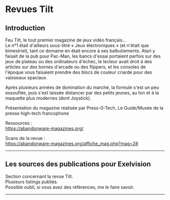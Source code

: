 # Revues Tilt

## Introduction

Feu Tilt, le tout premier magazine de jeux vidéo français...\
Le n°1 était d'ailleurs sous-titré « Jeux électroniques » (et n'était que bimestriel), tant ce domaine en était encore à ses balbutiements.
Atari y faisait de la pub pour Pac-Man, les bancs d'essai portaient parfois sur des jeux de plateau ou des ordinateurs d'échec, le lecteur avait droit à des articles sur des bornes d'arcade ou des flippers, et les consoles de l'époque vous faisaient prendre des blocs de couleur criarde pour des vaisseaux spaciaux.

Après plusieurs années de domination du marché, la formule s'est un peu essouflée, puis s'est laissée distancer par des petits jeunes, au ton et à la maquette plus modernes (dont Joystick).

Présentation du magazine réalisée par Press-0-Tech, Le Guide/Musée de la presse high-tech francophone 

Ressources :\
https://abandonware-magazines.org/

Scans de la revue :\
https://abandonware-magazines.org/affiche_mag.php?mag=28

___
## Les sources des publications pour Exelvision

Section concernant la revue Tilt.\
Plusieurs listings publiés.\
Possible oubli, si vous avez des références, me le faire savoir.

___
